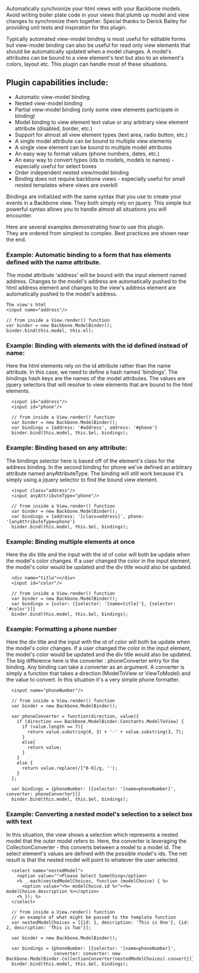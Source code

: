Automatically synchronize your html views with your Backbone models.  Avoid writing boiler plate code in your views that plumb up model and view changes to synchronize them together.
Special thanks to Derick Bailey for providing unit tests and inspiration for this plugin.

Typically automated view-model binding is most useful for editable forms but view-model binding can also be useful for read only view elements that should be automatically updated when a model changes.  A model's attributes can be bound to a view element's text but also to an element's colors, layout etc.  This plugin can handle most of these situations.


## Plugin capabilities include:
* Automatic view-model binding
* Nested view-model binding
* Partial view-model binding (only some view elements participate in binding)
* Model binding to view element text value or any arbitrary view element attribute (disabled, border, etc.)
* Support for almost all view element types (text area, radio button, etc.)
* A single model attribute can be bound to multiple view elements
* A single view element can be bound to multiple model attributes
* An easy way to format values (phone numbers, dates, etc.)
* An easy way to convert types (ids to models, models to names) - especially useful for select boxes
* Order independent nested view/model binding
* Binding does not require backbone views - especially useful for small nested templates where views are overkill
  

Bindings are initialized with the same syntax that you use to create your events in a Backbone view.  They both simply rely on jquery.  This simple but powerful syntax allows you to handle almost all situations you will encounter.


Here are several examples demonstrating how to use this plugin.  
They are ordered from simplest to complex.  Best practices are shown near the end.


### Example:  Automatic binding to a form that has elements defined with the name attribute.
The model attribute 'address' will be bound with the input element named address.
Changes to the model's address are automatically pushed to the html address element and changes to the view's address element are automatically pushed to the model's address.

````
The view's html
<input name="address"/>

// from inside a View.render() function
var binder = new Backbone.ModelBinder();
binder.bind(this.model, this.el);
````


### Example: Binding with elements with the id defined instead of name:
Here the html elements rely on the id attribute rather than the name attribute.  In this case, we need to define a hash named 'bindings'.
The bindings hash keys are the names of the model attributes. The values are jquery selectors that will resolve to view elements that are bound to the html elements.

````
  <input id="address"/>
  <input id="phone"/>

  // from inside a View.render() function
  var binder = new Backbone.ModelBinder();
  var bindings = {address: '#address', address: '#phone'}
  binder.bind(this.model, this.$el, bindings);
````


### Example: Binding based on any attribute:
The bindings selector here is based off of the element's class for the address binding.
In the second binding for phone we've defined an arbitrary attribute named anyAttributeType.
The binding will still work because it's simply using a jquery selector to find the bound view element.

````
  <input class="address"/>
  <input anyAttributeType="phone"/>

  // from inside a View.render() function
  var binder = new Backbone.ModelBinder();
  var bindings = {address: '[class=address]', phone: '[anyAttributeType=phone'}
  binder.bind(this.model, this.$el, bindings);
````


### Example: Binding multiple elements at once
Here the div title and the input with the id of color will both be update when the model's color changes.
If a user changed the color in the input element, the model's color would be updated and the div title would also be updated.

````
  <div name="title"></div>
  <input id="color"/>

  // from inside a View.render() function
  var binder = new Backbone.ModelBinder();
  var bindings = {color: [{selector: '[name=title]'}, {selector: '#color'}]}
  binder.bind(this.model, this.$el, bindings);
````


### Example: Formatting a phone number
Here the div title and the input with the id of color will both be update when the model's color changes.
If a user changed the color in the input element, the model's color would be updated and the div title would also be updated.
The big difference here is the converter : phoneConverter entry for the binding.  Any binding can take a converter as an argument.
A converter is simply a function that takes a direction (ModelToView or ViewToModel) and the value to convert.
In this situation it's a very simple phone formatter.

````
  <input name="phoneNumber"/>

  // from inside a View.render() function
  var binder = new Backbone.ModelBinder();

  var phoneConverter = function(direction, value){
    if (direction === Backbone.ModelBinder.Constants.ModelToView) {
      if (value.length == 7){
        return value.substring(0, 3) + '-' + value.substring(3, 7);
      }
      else{
        return value;
      }
    }
    else {
      return value.replace(/[^0-9]/g, '');
    }
  };

  var bindings = {phoneNumber: [{selector: '[name=phoneNumber]', converter: phoneConverter}]}
  binder.bind(this.model, this.$el, bindings);
````


### Example: Converting a nested model's selection to a select box with text
In this situation, the view shows a selection which represents a nested model that the outer model refers to.
Here, the converter is leveraging the CollectionConverter - this converts between a model to a model id.
The select element's values are defined with the possible model's ids.  The net result is that the nested model will point to whatever the user selected.

````
  <select name="nestedModel">
    <option value="">Please Select Something</option>
    <% _.each(nestedModelChoices, function (modelChoice) { %>
      <option value="<%= modelChoice.id %>"><%= modelChoice.description %></option>
    <% }); %>
  </select>

  // from inside a View.render() function
  // an example of what might be passed to the template function
  var nestedModelChoices = [{id: 1, description: 'This is One'}, {id: 2, description: 'This is Two'}];

  var binder = new Backbone.ModelBinder();

  var bindings = {phoneNumber: [{selector: '[name=phoneNumber]',
                  converter: converter: new Backbone.ModelBinder.CollectionConverter(nestedModelChoices).convert}]}
  binder.bind(this.model, this.$el, bindings);
````
